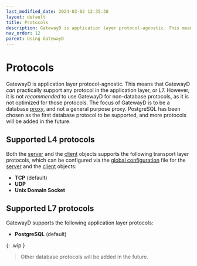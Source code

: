 ```yaml
---
last_modified_date: 2024-03-02 12:35:38
layout: default
title: Protocols
description: GatewayD is application layer protocol-agnostic. This means that GatewayD *can* practically support any protocol in the application layer, or L7.
nav_order: 12
parent: Using GatewayD
---
```


# Protocols

GatewayD is application layer protocol-agnostic. This means that GatewayD *can* practically support any protocol in the application layer, or L7. However, it is not *recommended* to use GatewayD for non-database protocols, as it is not optimized for those protocols. The focus of GatewayD is to be a database [proxy](https://en.wikipedia.org/wiki/Proxy_server), and not a general purpose proxy. PostgreSQL has been chosen as the first database protocol to be supported, and more protocols will be added in the future.

## Supported L4 protocols

Both the [server](/using-gatewayd/servers) and the [client](/using-gatewayd/clients) objects supports the following transport layer protocols, which can be configured via the [global configuration](/using-gatewayd/configuration) file for the [server](/using-gatewayd/global-configuration/servers) and the [client](/using-gatewayd/global-configuration/clients) objects:

- **TCP** (default)
- **UDP**
- **Unix Domain Socket**

## Supported L7 protocols

GatewayD supports the following application layer protocols:

- **PostgreSQL** (default)

{: .wip }
> Other database protocols will be added in the future.
